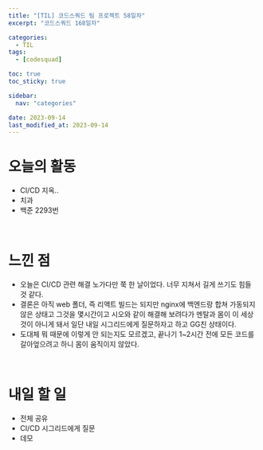 ```yaml
---
title: "[TIL] 코드스쿼드 팀 프로젝트 58일차"
excerpt: "코드스쿼드 168일차"

categories:
  - TIL
tags:
  - [codesquad]

toc: true
toc_sticky: true

sidebar:
  nav: "categories"

date: 2023-09-14
last_modified_at: 2023-09-14
---
```


# 오늘의 활동

- CI/CD 지옥..
- 치과
- 백준 2293번

<br>

# 느낀 점

- 오늘은 CI/CD 관련 해결 노가다만 쭉 한 날이었다. 너무 지쳐서 길게 쓰기도 힘들 것 같다.
- 결론은 아직 web 폴더, 즉 리액트 빌드는 되지만 nginx에 백엔드랑 합쳐 가동되지 않은 상태고 그것을 몇시간이고 시오와 같이 해결해 보려다가 멘탈과 몸이 이 세상 것이 아니게 돼서 일단 내일 시그리드에게 질문하자고 하고 GG친 상태이다.
- 도대체 뭐 때문에 이렇게 안 되는지도 모르겠고, 끝나기 1~2시간 전에 모든 코드를 갈아엎으려고 하니 몸이 움직이지 않았다.

<br>

# 내일 할 일

- 전체 공유
- CI/CD 시그리드에게 질문
- 데모
